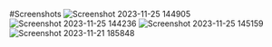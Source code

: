 #Screenshots
![Screenshot 2023-11-25 144905](https://github.com/Anirban6311/HostelXpress/assets/107030944/29f4aedf-3664-4fc6-a2cc-1c9d852f112b)
![Screenshot 2023-11-25 144236](https://github.com/Anirban6311/HostelXpress/assets/107030944/a0dad369-5807-43ff-891f-72d467e786a5)
![Screenshot 2023-11-25 145159](https://github.com/Anirban6311/HostelXpress/assets/107030944/dcf1249d-a8e3-4e09-a484-9c55b7a6fae0)
![Screenshot 2023-11-21 185848](https://github.com/Anirban6311/HostelXpress/assets/107030944/7744ba94-a57e-4cfa-b849-1ff4c024ef26)

